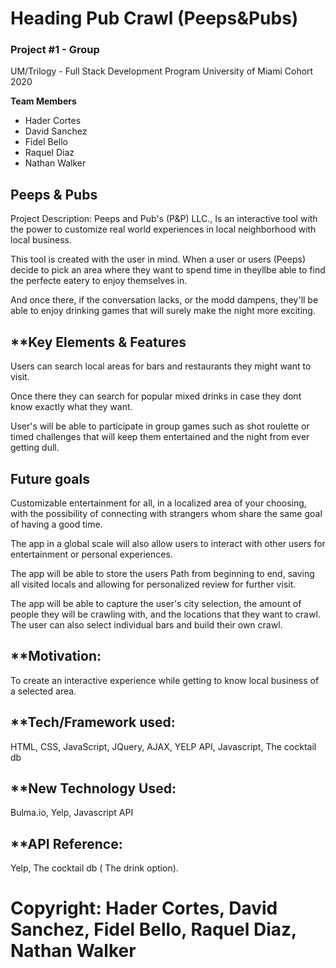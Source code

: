 
# Heading  Pub Crawl (Peeps&Pubs)

### Project #1 - Group
UM/Trilogy - Full Stack Development Program University of Miami Cohort 2020

**Team Members**
* Hader Cortes 
* David Sanchez 
* Fidel Bello
* Raquel Diaz
* Nathan Walker


## **Peeps & Pubs**
Project Description:
Peeps and Pub's (P&P) LLC., Is an interactive tool with the power to customize real world experiences in local neighborhood with local business.

This tool is created with the user in mind. When a user or users (Peeps) decide to pick an area where they want to spend time in theyllbe able to find the perfecte eatery to enjoy themselves in.

And once there, if the conversation lacks, or the modd dampens, they'll be able to enjoy drinking games that will surely make the night more exciting.


## **Key Elements & Features

Users can search local areas for bars and restaurants they might want to visit.

Once there they can search for popular mixed drinks in case they dont know exactly what they want.

User's will be able to participate in group games such as shot roulette or timed challenges that will keep them entertained and the night from ever getting dull. 

 

## Future goals

Customizable entertainment for all, in a localized area of your choosing, with the possibility of connecting with strangers whom share the same goal of having a good time. 

The app in a global scale will also allow users to interact with other users for entertainment or personal experiences.

The app will be able to store the users Path from beginning to end, saving all visited locals and allowing for personalized review for further visit. 

The app will be able to capture the user's city selection, the amount of people they will be crawling with, and the locations that they want to crawl. The user can also select individual bars and build their own crawl.

## **Motivation:
To create an interactive  experience while getting to know local business of a selected area. 

## **Tech/Framework used:
HTML, CSS, JavaScript, JQuery, AJAX, YELP API, Javascript, The cocktail db

## **New Technology Used:
Bulma.io, Yelp, Javascript API

## **API Reference:
Yelp, The cocktail db ( The drink option).

# Copyright:  Hader Cortes, David Sanchez, Fidel Bello, Raquel Diaz, Nathan Walker 